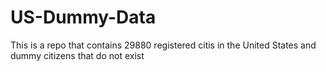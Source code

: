 # US-Dummy-Data
This is a repo that contains 29880 registered citis in the United States and dummy citizens that do not exist

